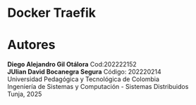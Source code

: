 # Docker Traefik

# Autores
**Diego Alejandro Gil Otálora** Cod:202222152<br>
**JUlian David Bocanegra Segura** Código: 202220214  
Universidad Pedagógica y Tecnológica de Colombia  
Ingeniería de Sistemas y Computación - Sistemas Distribuidos  
Tunja, 2025 


# 